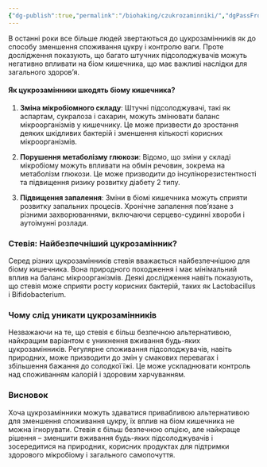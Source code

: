 ```yaml
---
{"dg-publish":true,"permalink":"/biohaking/czukrozaminniki/","dgPassFrontmatter":true,"created":"2024-06-28T11:31:33.000+02:00","updated":"2024-06-28T11:37:12.000+02:00"}
---
```


В останні роки все більше людей звертаються до цукрозамінників як до способу зменшення споживання цукру і контролю ваги. Проте дослідження показують, що багато штучних підсолоджувачів можуть негативно впливати на біом кишечника, що має важливі наслідки для загального здоров’я.

#### Як цукрозамінники шкодять біому кишечника?

1. **Зміна мікробіомного складу**: Штучні підсолоджувачі, такі як аспартам, сукралоза і сахарин, можуть змінювати баланс мікроорганізмів у кишечнику. Це може призвести до зростання деяких шкідливих бактерій і зменшення кількості корисних мікроорганізмів.

2. **Порушення метаболізму глюкози**: Відомо, що зміни у складі мікробіому можуть впливати на обмін речовин, зокрема на метаболізм глюкози. Це може призводити до інсулінорезистентності та підвищення ризику розвитку діабету 2 типу.

3. **Підвищення запалення**: Зміни в біомі кишечника можуть сприяти розвитку запальних процесів. Хронічне запалення пов’язане з різними захворюваннями, включаючи серцево-судинні хвороби і аутоімунні розлади.

### Стевія: Найбезпечніший цукрозамінник?

Серед різних цукрозамінників стевія вважається найбезпечнішою для біому кишечника. Вона природного походження і має мінімальний вплив на баланс мікроорганізмів. Деякі дослідження навіть показують, що стевія може сприяти росту корисних бактерій, таких як Lactobacillus і Bifidobacterium.

### Чому слід уникати цукрозамінників

Незважаючи на те, що стевія є більш безпечною альтернативою, найкращим варіантом є уникнення вживання будь-яких цукрозамінників. Регулярне споживання підсолоджувачів, навіть природних, може призводити до змін у смакових перевагах і збільшення бажання до солодкої їжі. Це може ускладнювати контроль над споживанням калорій і здоровим харчуванням.

### Висновок

Хоча цукрозамінники можуть здаватися привабливою альтернативою для зменшення споживання цукру, їх вплив на біом кишечника не можна ігнорувати. Стевія є більш безпечною опцією, але найкраще рішення – зменшити вживання будь-яких підсолоджувачів і зосередитися на природних, корисних продуктах для підтримки здорового мікробіому і загального самопочуття.